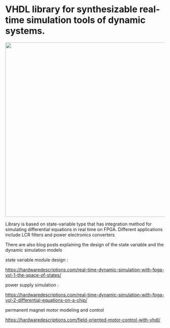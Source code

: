 # VHDL library for synthesizable real-time simulation tools of dynamic systems.
<p align="center">
  <img width="550px" src="doc/buck_simulation_results.png"/></a>
</p>

Library is based on state-variable type that has integration method for simulating differential equations in real time on FPGA. Different applications include LCR filters and power electronics converters

There are also blog posts explaining the design of the state variable and the dynamic simulation models

state variable module design :

https://hardwaredescriptions.com/real-time-dynamic-simulation-with-fpga-vol-1-the-space-of-states/

power supply simulation : 

https://hardwaredescriptions.com/real-time-dynamic-simulation-with-fpga-vol-2-differential-equations-on-a-chip/

permanent magnet motor modeling and control

https://hardwaredescriptions.com/field-oriented-motor-control-with-vhdl/
